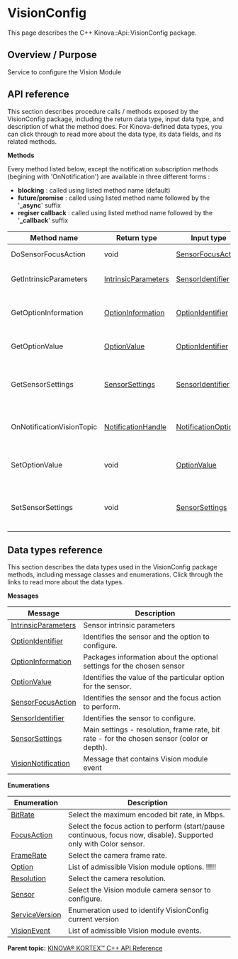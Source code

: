 # VisionConfig

This page describes the C++ Kinova::Api::VisionConfig package.

## Overview / Purpose

Service to configure the Vision Module

## API reference

This section describes procedure calls / methods exposed by the VisionConfig package, including the return data type, input data type, and description of what the method does. For Kinova-defined data types, you can click through to read more about the data type, its data fields, and its related methods.

 **Methods** 

Every method listed below, except the notification subscription methods \(begining with 'OnNotification'\) are available in three different forms :

-   **blocking** : called using listed method name \(default\)
-   **future/promise** : called using listed method name followed by the '**\_async**' suffix
-   **regiser callback** : called using listed method name followed by the '**\_callback**' suffix

|Method name|Return type|Input type|Description|
|-----------|-----------|----------|-----------|
|DoSensorFocusAction|void|[SensorFocusAction](msg_VisionConfig_SensorFocusAction.md#)|Do a focus action|
|GetIntrinsicParameters|[IntrinsicParameters](msg_VisionConfig_IntrinsicParameters.md#)|[SensorIdentifier](msg_VisionConfig_SensorIdentifier.md#)|Gets sensor intrinsic parameters|
|GetOptionInformation|[OptionInformation](msg_VisionConfig_OptionInformation.md#)|[OptionIdentifier](msg_VisionConfig_OptionIdentifier.md#)|Reads option information from the sensor|
|GetOptionValue|[OptionValue](msg_VisionConfig_OptionValue.md#)|[OptionIdentifier](msg_VisionConfig_OptionIdentifier.md#)|Reads option value from the sensor|
|GetSensorSettings|[SensorSettings](msg_VisionConfig_SensorSettings.md#)|[SensorIdentifier](msg_VisionConfig_SensorIdentifier.md#)|Gets sensor settings \(resolution, frame rate, etc\)|
|OnNotificationVisionTopic|[NotificationHandle](msg_Common_NotificationHandle.md#)|[NotificationOptions](msg_Common_NotificationOptions.md#)|Subscribes to Vision configuration notifications|
|SetOptionValue|void|[OptionValue](msg_VisionConfig_OptionValue.md#)|Writes new value to sensor option|
|SetSensorSettings|void|[SensorSettings](msg_VisionConfig_SensorSettings.md#)|Sets sensor settings \(resolution, frame rate, etc\)|

## Data types reference

This section describes the data types used in the VisionConfig package methods, including message classes and enumerations. Click through the links to read more about the data types.

 **Messages** 

|Message|Description|
|-------|-----------|
|[IntrinsicParameters](msg_VisionConfig_IntrinsicParameters.md#)|Sensor intrinsic parameters|
|[OptionIdentifier](msg_VisionConfig_OptionIdentifier.md#)|Identifies the sensor and the option to configure.|
|[OptionInformation](msg_VisionConfig_OptionInformation.md#)|Packages information about the optional settings for the chosen sensor|
|[OptionValue](msg_VisionConfig_OptionValue.md#)|Identifies the value of the particular option for the sensor.|
|[SensorFocusAction](msg_VisionConfig_SensorFocusAction.md#)|Identifies the sensor and the focus action to perform.|
|[SensorIdentifier](msg_VisionConfig_SensorIdentifier.md#)|Identifies the sensor to configure.|
|[SensorSettings](msg_VisionConfig_SensorSettings.md#)|Main settings - resolution, frame rate, bit rate - for the chosen sensor \(color or depth\).|
|[VisionNotification](msg_VisionConfig_VisionNotification.md#)|Message that contains Vision module event|

 **Enumerations** 

|Enumeration|Description|
|-----------|-----------|
|[BitRate](enm_VisionConfig_BitRate.md#)|Select the maximum encoded bit rate, in Mbps.|
|[FocusAction](enm_VisionConfig_FocusAction.md#)|Select the focus action to perform \(start/pause continuous, focus now, disable\). Supported only with Color sensor.|
|[FrameRate](enm_VisionConfig_FrameRate.md#)|Select the camera frame rate.|
|[Option](enm_VisionConfig_Option.md#)|List of admissible Vision module options. !!!!!|
|[Resolution](enm_VisionConfig_Resolution.md#)|Select the camera resolution.|
|[Sensor](enm_VisionConfig_Sensor.md#)|Select the Vision module camera sensor to configure.|
|[ServiceVersion](enm_VisionConfig_ServiceVersion.md#)|Enumeration used to identify VisionConfig current version|
|[VisionEvent](enm_VisionConfig_VisionEvent.md#)|List of admissible Vision module events.|

**Parent topic:** [KINOVA® KORTEX™ C++ API Reference](../index.md#)


